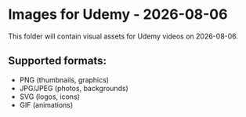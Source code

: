 # Images for Udemy - 2026-08-06

This folder will contain visual assets for Udemy videos on 2026-08-06.

## Supported formats:
- PNG (thumbnails, graphics)
- JPG/JPEG (photos, backgrounds)
- SVG (logos, icons)
- GIF (animations)
